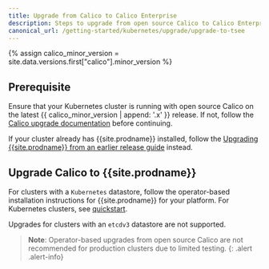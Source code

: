```yaml
---
title: Upgrade from Calico to Calico Enterprise
description: Steps to upgrade from open source Calico to Calico Enterprise.
canonical_url: /getting-started/kubernetes/upgrade/upgrade-to-tsee
---
```


{% assign calico_minor_version = site.data.versions.first["calico"].minor_version %}

## Prerequisite
Ensure that your Kubernetes cluster is running with open source Calico on the latest {{ calico_minor_version | append: '.x' }}
release. If not, follow the [Calico upgrade documentation](https://docs.projectcalico.org/{{calico_minor_version}}/maintenance/kubernetes-upgrade) before continuing.


If your cluster already has {{site.prodname}} installed, follow the [Upgrading {{site.prodname}} from an earlier release guide]({{site.baseurl}}/maintenance/kubernetes-upgrade-tsee)
instead.

## Upgrade Calico to {{site.prodname}}

For clusters with a `Kubernetes` datastore, follow the operator-based installation instructions for {{site.prodname}}
for your platform. For Kubernetes clusters, see [quickstart](../quickstart).

Upgrades for clusters with an `etcdv3` datastore are not supported.

> **Note**: Operator-based upgrades from open source Calico are not recommended for production clusters due to limited testing.
{: .alert .alert-info}
